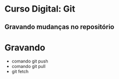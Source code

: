 # Curso Digital: Git

## Gravando mudanças no repositório


# Gravando

* comando git push
* comando git pull
* git fetch
